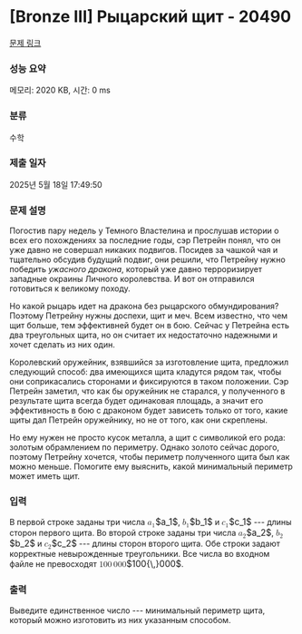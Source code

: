 # [Bronze III] Рыцарский щит - 20490 

[문제 링크](https://www.acmicpc.net/problem/20490) 

### 성능 요약

메모리: 2020 KB, 시간: 0 ms

### 분류

수학

### 제출 일자

2025년 5월 18일 17:49:50

### 문제 설명

<p>Погостив пару недель у Темного Властелина и прослушав истории о всех его похождениях за последние годы, сэр Петрейн понял, что он уже давно не совершал никаких подвигов. Посидев за чашкой чая и тщательно обсудив будущий подвиг, они решили, что Петрейну нужно победить <em>ужасного дракона</em>, который уже давно терроризирует западные окраины Личного королевства. И вот он отправился готовиться к великому походу.</p>

<p>Но какой рыцарь идет на дракона без рыцарского обмундирования? Поэтому Петрейну нужны доспехи, щит и меч. Всем известно, что чем щит больше, тем эффективней будет он в бою. Сейчас у Петрейна есть два треугольных щита, но он считает их недостаточно надежными и хочет сделать из них один.</p>

<p>Королевский оружейник, взявшийся за изготовление щита, предложил следующий способ: два имеющихся щита кладутся рядом так, чтобы они соприкасались сторонами и фиксируются в таком положении. Сэр Петрейн заметил, что как бы оружейник не старался, у полученного в результате щита всегда будет одинаковая площадь, а значит его эффективность в бою с драконом будет зависеть только от того, какие щиты дал Петрейн оружейнику, но не от того, как они скреплены.</p>

<p>Но ему нужен не просто кусок металла, а щит с символикой его рода: золотым обрамлением по периметру. Однако золото сейчас дорого, поэтому Петрейну хочется, чтобы периметр полученного щита был как можно меньше. Помогите ему выяснить, какой минимальный периметр может иметь щит.</p>

### 입력 

 <p>В первой строке заданы три числа <mjx-container class="MathJax" jax="CHTML" style="font-size: 109%; position: relative;"><mjx-math class="MJX-TEX" aria-hidden="true"><mjx-msub><mjx-mi class="mjx-i"><mjx-c class="mjx-c1D44E TEX-I"></mjx-c></mjx-mi><mjx-script style="vertical-align: -0.15em;"><mjx-mn class="mjx-n" size="s"><mjx-c class="mjx-c31"></mjx-c></mjx-mn></mjx-script></mjx-msub></mjx-math><mjx-assistive-mml unselectable="on" display="inline"><math xmlns="http://www.w3.org/1998/Math/MathML"><msub><mi>a</mi><mn>1</mn></msub></math></mjx-assistive-mml><span aria-hidden="true" class="no-mathjax mjx-copytext">$a_1$</span></mjx-container>, <mjx-container class="MathJax" jax="CHTML" style="font-size: 109%; position: relative;"><mjx-math class="MJX-TEX" aria-hidden="true"><mjx-msub><mjx-mi class="mjx-i"><mjx-c class="mjx-c1D44F TEX-I"></mjx-c></mjx-mi><mjx-script style="vertical-align: -0.15em;"><mjx-mn class="mjx-n" size="s"><mjx-c class="mjx-c31"></mjx-c></mjx-mn></mjx-script></mjx-msub></mjx-math><mjx-assistive-mml unselectable="on" display="inline"><math xmlns="http://www.w3.org/1998/Math/MathML"><msub><mi>b</mi><mn>1</mn></msub></math></mjx-assistive-mml><span aria-hidden="true" class="no-mathjax mjx-copytext">$b_1$</span></mjx-container> и <mjx-container class="MathJax" jax="CHTML" style="font-size: 109%; position: relative;"><mjx-math class="MJX-TEX" aria-hidden="true"><mjx-msub><mjx-mi class="mjx-i"><mjx-c class="mjx-c1D450 TEX-I"></mjx-c></mjx-mi><mjx-script style="vertical-align: -0.15em;"><mjx-mn class="mjx-n" size="s"><mjx-c class="mjx-c31"></mjx-c></mjx-mn></mjx-script></mjx-msub></mjx-math><mjx-assistive-mml unselectable="on" display="inline"><math xmlns="http://www.w3.org/1998/Math/MathML"><msub><mi>c</mi><mn>1</mn></msub></math></mjx-assistive-mml><span aria-hidden="true" class="no-mathjax mjx-copytext">$c_1$</span></mjx-container> --- длины сторон первого щита. Во второй строке заданы три числа <mjx-container class="MathJax" jax="CHTML" style="font-size: 109%; position: relative;"><mjx-math class="MJX-TEX" aria-hidden="true"><mjx-msub><mjx-mi class="mjx-i"><mjx-c class="mjx-c1D44E TEX-I"></mjx-c></mjx-mi><mjx-script style="vertical-align: -0.15em;"><mjx-mn class="mjx-n" size="s"><mjx-c class="mjx-c32"></mjx-c></mjx-mn></mjx-script></mjx-msub></mjx-math><mjx-assistive-mml unselectable="on" display="inline"><math xmlns="http://www.w3.org/1998/Math/MathML"><msub><mi>a</mi><mn>2</mn></msub></math></mjx-assistive-mml><span aria-hidden="true" class="no-mathjax mjx-copytext">$a_2$</span></mjx-container>, <mjx-container class="MathJax" jax="CHTML" style="font-size: 109%; position: relative;"><mjx-math class="MJX-TEX" aria-hidden="true"><mjx-msub><mjx-mi class="mjx-i"><mjx-c class="mjx-c1D44F TEX-I"></mjx-c></mjx-mi><mjx-script style="vertical-align: -0.15em;"><mjx-mn class="mjx-n" size="s"><mjx-c class="mjx-c32"></mjx-c></mjx-mn></mjx-script></mjx-msub></mjx-math><mjx-assistive-mml unselectable="on" display="inline"><math xmlns="http://www.w3.org/1998/Math/MathML"><msub><mi>b</mi><mn>2</mn></msub></math></mjx-assistive-mml><span aria-hidden="true" class="no-mathjax mjx-copytext">$b_2$</span></mjx-container> и <mjx-container class="MathJax" jax="CHTML" style="font-size: 109%; position: relative;"><mjx-math class="MJX-TEX" aria-hidden="true"><mjx-msub><mjx-mi class="mjx-i"><mjx-c class="mjx-c1D450 TEX-I"></mjx-c></mjx-mi><mjx-script style="vertical-align: -0.15em;"><mjx-mn class="mjx-n" size="s"><mjx-c class="mjx-c32"></mjx-c></mjx-mn></mjx-script></mjx-msub></mjx-math><mjx-assistive-mml unselectable="on" display="inline"><math xmlns="http://www.w3.org/1998/Math/MathML"><msub><mi>c</mi><mn>2</mn></msub></math></mjx-assistive-mml><span aria-hidden="true" class="no-mathjax mjx-copytext">$c_2$</span></mjx-container> --- длины сторон второго щита. Обе строки задают корректные невырожденные треугольники. Все числа во входном файле не превосходят <mjx-container class="MathJax" jax="CHTML" style="font-size: 109%; position: relative;"><mjx-math class="MJX-TEX" aria-hidden="true"><mjx-mn class="mjx-n"><mjx-c class="mjx-c31"></mjx-c><mjx-c class="mjx-c30"></mjx-c><mjx-c class="mjx-c30"></mjx-c></mjx-mn><mjx-texatom texclass="ORD"><mjx-mstyle><mjx-mspace style="width: 0.167em;"></mjx-mspace></mjx-mstyle></mjx-texatom><mjx-mn class="mjx-n"><mjx-c class="mjx-c30"></mjx-c><mjx-c class="mjx-c30"></mjx-c><mjx-c class="mjx-c30"></mjx-c></mjx-mn></mjx-math><mjx-assistive-mml unselectable="on" display="inline"><math xmlns="http://www.w3.org/1998/Math/MathML"><mn>100</mn><mrow data-mjx-texclass="ORD"><mstyle scriptlevel="0"><mspace width="0.167em"></mspace></mstyle></mrow><mn>000</mn></math></mjx-assistive-mml><span aria-hidden="true" class="no-mathjax mjx-copytext">$100{\,}000$</span></mjx-container>.</p>

### 출력 

 <p>Выведите единственное число --- минимальный периметр щита, который можно изготовить из них указанным способом.</p>

